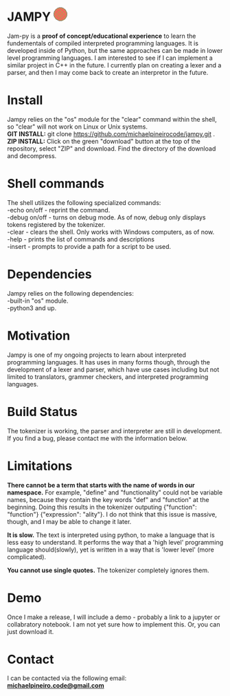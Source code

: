 

# JAMPY ![alt text](https://github.com/michaelpineirocode/jam-py/blob/main/jampypic-removebg-preview.png?raw=true)

Jam-py is a <b>proof of concept/educational experience</b> to learn the fundementals of compiled interpreted programming languages. It is developed inside of Python, but the same approaches can be made in lower level programming languages. I am interested to see if I can implement a similar project in C++ in the future. I currently plan on creating a lexer and a parser, and then I may come back to create an interpretor in the future.

# Install
Jampy relies on the "os" module for the "clear" command within the shell, so "clear" will not work on Linux or Unix systems.  
<b> GIT INSTALL:</b> git clone https://github.com/michaelpineirocode/jampy.git .  
<b> ZIP INSTALL:</b> Click on the green "download" button at the top of the repository, select "ZIP" and download. Find the directory of the download and decompress.

# Shell commands
The shell utilizes the following specialized commands:  
-echo on/off - reprint the command.  
-debug on/off - turns on debug mode. As of now, debug only displays tokens registered by the tokenizer.  
-clear - clears the shell. Only works with Windows computers, as of now.  
-help - prints the list of commands and descriptions  
-insert - prompts to provide a path for a script to be used.  

# Dependencies
Jampy relies on the following dependencies:  
-built-in "os" module.  
-python3 and up.  

# Motivation

Jampy is one of my ongoing projects to learn about interpreted programming languages. It has uses in many forms though, through the development of a lexer and parser, which have use cases including but not limited to translators, grammer checkers, and interpreted programming languages.

# Build Status

The tokenizer is working, the parser and interpreter are still in development. If you find a bug, please contact me with the information below.

# Limitations

<b>There cannot be a term that starts with the name of words in our namespace.</b> For example, "define" and "functionality" could not be variable names, because they contain the key words "def" and "function" at the beginning. Doing this results in the tokenizer outputing {"function": "function"} {"expression": "ality"}. I do not think that this issue is massive, though, and I may be able to change it later.

<b>It is slow.</b> The text is interpreted using python, to make a language that is less easy to understand. It performs the way that a 'high level' programming language should(slowly), yet is written in a way that is 'lower level' (more complicated).  

<b>You cannot use single quotes.</b> The tokenizer completely ignores them.

# Demo
Once I make a release, I will include a demo - probably a link to a jupyter or collabratory notebook. I am not yet sure how to implement this. Or, you can just download it.


# Contact
I can be contacted via the following email:<b> michaelpineiro.code@gmail.com </b>
